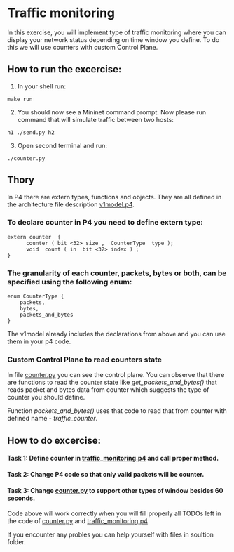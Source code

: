 # Traffic monitoring
In this exercise, you will implement type of traffic monitoring where you can display your network status depending on time window you define.
To do this we will use counters with custom Control Plane.


## How to run the excercise:

1. In your shell run:
```
make run
```
2. You should now see a Mininet command prompt. Now please run command that will simulate traffic between two hosts:
```
h1 ./send.py h2
```
3. Open second terminal and run:
```
./counter.py
```
## Thory
In P4 there are extern types, functions and objects. They are all defined in the architecture file description [v1model.p4](https://github.com/p4lang/p4c/blob/master/p4include/v1model.p4).
### To declare counter in P4 you need to define extern type:
```
extern counter  {
      counter ( bit <32> size ,  CounterType  type );
      void  count ( in  bit <32> index ) ;
}
```
### The granularity of each counter, packets, bytes or both, can be specified using the following enum:
```
enum CounterType {
    packets,
    bytes,
    packets_and_bytes
}
```
The v1model already includes the declarations from above and you can use them in your p4 code.

### Custom Control Plane to read counters state
In file [counter.py](./counter.py) you can see the control plane.
You can observe that there are functions to read the counter state like *get_packets_and_bytes()* that reads packet and bytes data from counter which suggests the type of counter you should define. 

Function *packets_and_bytes()* uses that code to read that from counter with defined name - *traffic_counter*.

## How to do excercise:

#### Task 1: Define counter in [traffic_monitoring.p4](./traffic_monitoring.p4) and call proper method.
#### Task 2: Change P4 code so that only valid packets will be counter.
#### Task 3: Change [counter.py](./counter.py) to support other types of window besides 60 seconds.

Code above will work correctly when you will fill properly all TODOs left in the code of [counter.py](./counter.py) and [traffic_monitoring.p4](./traffic_monitoring.p4) 

If you encounter any probles you can help yourself with files in soultion folder.
